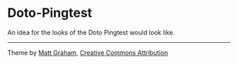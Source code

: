 # Doto-Pingtest

An idea for the looks of the Doto Pingtest would look like.






---
Theme by [Matt Graham](http://madebygraham.com),
[Creative Commons Attribution](http://creativecommons.org/licenses/by/3.0/)

